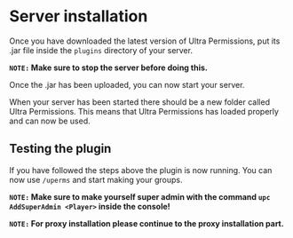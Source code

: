 # Server installation
Once you have downloaded the latest version of Ultra Permissions, put its .jar file inside the `plugins` directory of your server.
<br>

**``NOTE:`` Make sure to stop the server before doing this.**
<br>

Once the .jar has been uploaded, you can now start your server.
<br>

When your server has been started there should be a new folder called Ultra Permissions. This means that Ultra Permissions has loaded properly and can now be used.
<br>

## Testing the plugin
If you have followed the steps above the plugin is now running. 
You can now use `/uperms` and start making your groups.
<br>

**``NOTE:`` Make sure to make yourself super admin with the command `upc AddSuperAdmin <Player>` inside the console!**
<br>

**``NOTE:`` For proxy installation please continue to the proxy installation part.**
